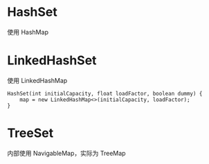 # HashSet
使用 HashMap

# LinkedHashSet
使用 LinkedHashMap

    HashSet(int initialCapacity, float loadFactor, boolean dummy) {
        map = new LinkedHashMap<>(initialCapacity, loadFactor);
    }
# TreeSet
内部使用 NavigableMap，实际为 TreeMap